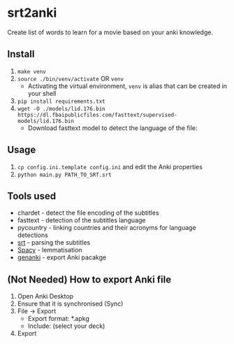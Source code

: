 # srt2anki
Create list of words to learn for a movie based on your anki knowledge.


## Install
1. `make venv`
2. `source ./bin/venv/activate` OR `venv`
   - Activating the virtual environment, `venv` is alias that can be created in your shell
3. ```pip install requirements.txt```
4. ```wget -O ./models/lid.176.bin https://dl.fbaipublicfiles.com/fasttext/supervised-models/lid.176.bin```
   - Download fasttext model to detect the language of the file:
    

## Usage
1. ```cp config.ini.template config.ini``` and edit the Anki properties
2. ```python main.py PATH_TO_SRT.srt```


## Tools used
- chardet - detect the file encoding of the subtitles
- fasttext - detection of the subtitles language
- pycountry - linking countries and their acronyms for language detections
- [srt](https://pypi.org/project/srt/) - parsing the subtitles 
- [Spacy](https://spacy.io/models/it) - lemmatisation 
- [genanki](https://github.com/kerrickstaley/genanki) - export Anki pacakge 

## (Not Needed) How to export Anki file
1. Open Anki Desktop
2. Ensure that it is synchronised (Sync)
3. File -> Export
    - Export format: *.apkg
    - Include: (select your deck)
4. Export